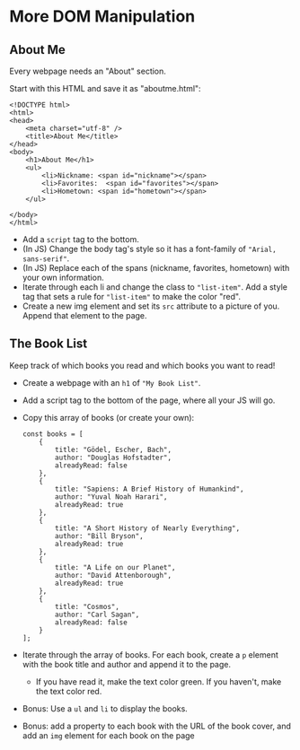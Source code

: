 # More DOM Manipulation

## About Me

Every webpage needs an "About" section.

Start with this HTML and save it as "aboutme.html":

    <!DOCTYPE html>
    <html>
    <head>
        <meta charset="utf-8" />
        <title>About Me</title>
    </head>
    <body>
        <h1>About Me</h1>
        <ul>
            <li>Nickname: <span id="nickname"></span>
            <li>Favorites:  <span id="favorites"></span>
            <li>Hometown: <span id="hometown"></span>
        </ul>

    </body>
    </html>
 
- Add a `script` tag to the bottom.
- (In JS) Change the body tag's style so it has a font-family of `"Arial, sans-serif"`.
- (In JS) Replace each of the spans (nickname, favorites, hometown) with your own information.
- Iterate through each li and change the class to `"list-item"`. Add a style tag that sets a rule for `"list-item"` to make the color "red".
- Create a new img element and set its `src` attribute to a picture of you. Append that element to the page.

## The Book List

Keep track of which books you read and which books you want to read!

- Create a webpage with an `h1` of `"My Book List"`.
- Add a script tag to the bottom of the page, where all your JS will go.
- Copy this array of books (or create your own):

      const books = [
          {
              title: "Gödel, Escher, Bach",
              author: "Douglas Hofstadter",
              alreadyRead: false
          },
          {
              title: "Sapiens: A Brief History of Humankind",
              author: "Yuval Noah Harari",
              alreadyRead: true
          },
          {
              title: "A Short History of Nearly Everything",
              author: "Bill Bryson",
              alreadyRead: true
          },
          {
              title: "A Life on our Planet",
              author: "David Attenborough",
              alreadyRead: true
          },
          {
              title: "Cosmos",
              author: "Carl Sagan",
              alreadyRead: false
          }
      ];
 
- Iterate through the array of books. For each book, create a `p` element with the book title and author and append it to the page.
    - If you have read it, make the text color green. If you haven't, make the text color red.
- Bonus: Use a `ul` and `li` to display the books.
- Bonus: add a property to each book with the URL of the book cover, and add an `img` element for each book on the page
